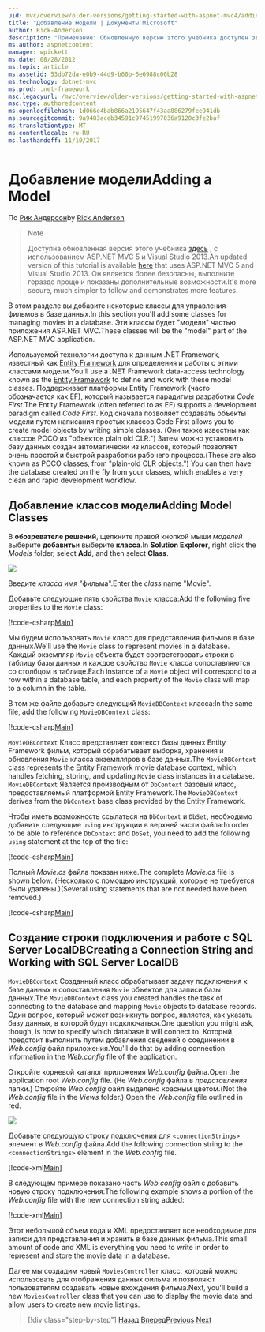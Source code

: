 ```yaml
---
uid: mvc/overview/older-versions/getting-started-with-aspnet-mvc4/adding-a-model
title: "Добавление модели | Документы Microsoft"
author: Rick-Anderson
description: "Примечание: Обновленную версию этого учебника доступен здесь, использующий ASP.NET MVC 5 и Visual Studio 2013. Это более безопасный, гораздо проще выполните и демонстрационных..."
ms.author: aspnetcontent
manager: wpickett
ms.date: 08/28/2012
ms.topic: article
ms.assetid: 53db72da-e0b9-44d9-b60b-6e6988c00b28
ms.technology: dotnet-mvc
ms.prod: .net-framework
msc.legacyurl: /mvc/overview/older-versions/getting-started-with-aspnet-mvc4/adding-a-model
msc.type: authoredcontent
ms.openlocfilehash: 1d066e4bab866a2195647f43aa886279fee941db
ms.sourcegitcommit: 9a9483aceb34591c97451997036a9120c3fe2baf
ms.translationtype: MT
ms.contentlocale: ru-RU
ms.lasthandoff: 11/10/2017
---
```

<a name="adding-a-model"></a><span data-ttu-id="67a09-104">Добавление модели</span><span class="sxs-lookup"><span data-stu-id="67a09-104">Adding a Model</span></span>
====================
<span data-ttu-id="67a09-105">По [Рик Андерсон](https://github.com/Rick-Anderson)</span><span class="sxs-lookup"><span data-stu-id="67a09-105">by [Rick Anderson](https://github.com/Rick-Anderson)</span></span>

> > [!NOTE]
> > <span data-ttu-id="67a09-106">Доступна обновленная версия этого учебника [здесь](../../getting-started/introduction/getting-started.md) , с использованием ASP.NET MVC 5 и Visual Studio 2013.</span><span class="sxs-lookup"><span data-stu-id="67a09-106">An updated version of this tutorial is available [here](../../getting-started/introduction/getting-started.md) that uses ASP.NET MVC 5 and Visual Studio 2013.</span></span> <span data-ttu-id="67a09-107">Он является более безопасны, выполните гораздо проще и показаны дополнительные возможности.</span><span class="sxs-lookup"><span data-stu-id="67a09-107">It's more secure, much simpler to follow and demonstrates more features.</span></span>


<span data-ttu-id="67a09-108">В этом разделе вы добавите некоторые классы для управления фильмов в базе данных.</span><span class="sxs-lookup"><span data-stu-id="67a09-108">In this section you'll add some classes for managing movies in a database.</span></span> <span data-ttu-id="67a09-109">Эти классы будет &quot;модели&quot; частью приложения ASP.NET MVC.</span><span class="sxs-lookup"><span data-stu-id="67a09-109">These classes will be the &quot;model&quot; part of the ASP.NET MVC application.</span></span>

<span data-ttu-id="67a09-110">Используемой технологии доступа к данным .NET Framework, известный как [Entity Framework](https://msdn.microsoft.com/en-us/library/bb399572(VS.110).aspx) для определения и работы с этими классами модели.</span><span class="sxs-lookup"><span data-stu-id="67a09-110">You'll use a .NET Framework data-access technology known as the [Entity Framework](https://msdn.microsoft.com/en-us/library/bb399572(VS.110).aspx) to define and work with these model classes.</span></span> <span data-ttu-id="67a09-111">Поддерживает платформы Entity Framework (часто обозначается как EF), который называется парадигмы разработки *Code First*.</span><span class="sxs-lookup"><span data-stu-id="67a09-111">The Entity Framework (often referred to as EF) supports a development paradigm called *Code First*.</span></span> <span data-ttu-id="67a09-112">Код сначала позволяет создавать объекты модели путем написания простых классов.</span><span class="sxs-lookup"><span data-stu-id="67a09-112">Code First allows you to create model objects by writing simple classes.</span></span> <span data-ttu-id="67a09-113">(Они также известны как классов POCO из &quot;объектов plain old CLR.&quot;) Затем можно установить базу данных создан автоматически из классов, который позволяет очень простой и быстрой разработки рабочего процесса.</span><span class="sxs-lookup"><span data-stu-id="67a09-113">(These are also known as POCO classes, from &quot;plain-old CLR objects.&quot;) You can then have the database created on the fly from your classes, which enables a very clean and rapid development workflow.</span></span>

## <a name="adding-model-classes"></a><span data-ttu-id="67a09-114">Добавление классов модели</span><span class="sxs-lookup"><span data-stu-id="67a09-114">Adding Model Classes</span></span>

<span data-ttu-id="67a09-115">В **обозревателе решений**, щелкните правой кнопкой мыши *моделей* выберите **добавить**и выберите **класса**.</span><span class="sxs-lookup"><span data-stu-id="67a09-115">In **Solution Explorer**, right click the *Models* folder, select **Add**, and then select **Class**.</span></span>

![](adding-a-model/_static/image1.png)

<span data-ttu-id="67a09-116">Введите *класса* имя &quot;фильма&quot;.</span><span class="sxs-lookup"><span data-stu-id="67a09-116">Enter the *class* name &quot;Movie&quot;.</span></span>

<span data-ttu-id="67a09-117">Добавьте следующие пять свойства `Movie` класса:</span><span class="sxs-lookup"><span data-stu-id="67a09-117">Add the following five properties to the `Movie` class:</span></span>

[!code-csharp[Main](adding-a-model/samples/sample1.cs)]

<span data-ttu-id="67a09-118">Мы будем использовать `Movie` класс для представления фильмов в базе данных.</span><span class="sxs-lookup"><span data-stu-id="67a09-118">We'll use the `Movie` class to represent movies in a database.</span></span> <span data-ttu-id="67a09-119">Каждый экземпляр `Movie` объекта будет соответствовать строки в таблицу базы данных и каждое свойство `Movie` класса сопоставляются со столбцом в таблице.</span><span class="sxs-lookup"><span data-stu-id="67a09-119">Each instance of a `Movie` object will correspond to a row within a database table, and each property of the `Movie` class will map to a column in the table.</span></span>

<span data-ttu-id="67a09-120">В том же файле добавьте следующий `MovieDBContext` класса:</span><span class="sxs-lookup"><span data-stu-id="67a09-120">In the same file, add the following `MovieDBContext` class:</span></span>

[!code-csharp[Main](adding-a-model/samples/sample2.cs)]

<span data-ttu-id="67a09-121">`MovieDBContext` Класс представляет контекст базы данных Entity Framework фильм, который обрабатывает выборка, хранения и обновления `Movie` класса экземпляров в базе данных.</span><span class="sxs-lookup"><span data-stu-id="67a09-121">The `MovieDBContext` class represents the Entity Framework movie database context, which handles fetching, storing, and updating `Movie` class instances in a database.</span></span> <span data-ttu-id="67a09-122">`MovieDBContext` Является производным от `DbContext` базовый класс, предоставляемый платформой Entity Framework.</span><span class="sxs-lookup"><span data-stu-id="67a09-122">The `MovieDBContext` derives from the `DbContext` base class provided by the Entity Framework.</span></span>

<span data-ttu-id="67a09-123">Чтобы иметь возможность ссылаться на `DbContext` и `DbSet`, необходимо добавить следующие `using` инструкции в верхней части файла:</span><span class="sxs-lookup"><span data-stu-id="67a09-123">In order to be able to reference `DbContext` and `DbSet`, you need to add the following `using` statement at the top of the file:</span></span>

[!code-csharp[Main](adding-a-model/samples/sample3.cs)]

<span data-ttu-id="67a09-124">Полный *Movie.cs* файла показан ниже.</span><span class="sxs-lookup"><span data-stu-id="67a09-124">The complete *Movie.cs* file is shown below.</span></span> <span data-ttu-id="67a09-125">(Несколько с помощью инструкций, которые не требуется были удалены.)</span><span class="sxs-lookup"><span data-stu-id="67a09-125">(Several using statements that are not needed have been removed.)</span></span>

[!code-csharp[Main](adding-a-model/samples/sample4.cs)]

## <a name="creating-a-connection-string-and-working-with-sql-server-localdb"></a><span data-ttu-id="67a09-126">Создание строки подключения и работе с SQL Server LocalDB</span><span class="sxs-lookup"><span data-stu-id="67a09-126">Creating a Connection String and Working with SQL Server LocalDB</span></span>

<span data-ttu-id="67a09-127">`MovieDBContext` Созданный класс обрабатывает задачу подключения к базе данных и сопоставления `Movie` объектов для записи базы данных.</span><span class="sxs-lookup"><span data-stu-id="67a09-127">The `MovieDBContext` class you created handles the task of connecting to the database and mapping `Movie` objects to database records.</span></span> <span data-ttu-id="67a09-128">Один вопрос, который может возникнуть вопрос, является, как указать базу данных, в которой будут подключаться.</span><span class="sxs-lookup"><span data-stu-id="67a09-128">One question you might ask, though, is how to specify which database it will connect to.</span></span> <span data-ttu-id="67a09-129">Который предстоит выполнить путем добавления сведений о соединении в *Web.config* файл приложения.</span><span class="sxs-lookup"><span data-stu-id="67a09-129">You'll do that by adding connection information in the *Web.config* file of the application.</span></span>

<span data-ttu-id="67a09-130">Откройте корневой каталог приложения *Web.config* файла.</span><span class="sxs-lookup"><span data-stu-id="67a09-130">Open the application root *Web.config* file.</span></span> <span data-ttu-id="67a09-131">(Не *Web.config* файла в *представления* папки.) Откройте *Web.config* файл выделено красным цветом.</span><span class="sxs-lookup"><span data-stu-id="67a09-131">(Not the *Web.config* file in the *Views* folder.) Open the *Web.config* file outlined in red.</span></span>

![](adding-a-model/_static/image2.png)

<span data-ttu-id="67a09-132">Добавьте следующую строку подключения для `<connectionStrings>` элемент в *Web.config* файла.</span><span class="sxs-lookup"><span data-stu-id="67a09-132">Add the following connection string to the `<connectionStrings>` element in the *Web.config* file.</span></span>

[!code-xml[Main](adding-a-model/samples/sample5.xml)]

<span data-ttu-id="67a09-133">В следующем примере показано часть *Web.config* файл с добавить новую строку подключения:</span><span class="sxs-lookup"><span data-stu-id="67a09-133">The following example shows a portion of the *Web.config* file with the new connection string added:</span></span>

[!code-xml[Main](adding-a-model/samples/sample6.xml?highlight=6-9)]

<span data-ttu-id="67a09-134">Этот небольшой объем кода и XML предоставляет все необходимое для записи для представления и хранить в базе данных фильма.</span><span class="sxs-lookup"><span data-stu-id="67a09-134">This small amount of code and XML is everything you need to write in order to represent and store the movie data in a database.</span></span>

<span data-ttu-id="67a09-135">Далее мы создадим новый `MoviesController` класс, который можно использовать для отображения данных фильма и позволяют пользователям создавать новые вхождения фильма.</span><span class="sxs-lookup"><span data-stu-id="67a09-135">Next, you'll build a new `MoviesController` class that you can use to display the movie data and allow users to create new movie listings.</span></span>

>[!div class="step-by-step"]
<span data-ttu-id="67a09-136">[Назад](adding-a-view.md)
[Вперед](accessing-your-models-data-from-a-controller.md)</span><span class="sxs-lookup"><span data-stu-id="67a09-136">[Previous](adding-a-view.md)
[Next](accessing-your-models-data-from-a-controller.md)</span></span>
